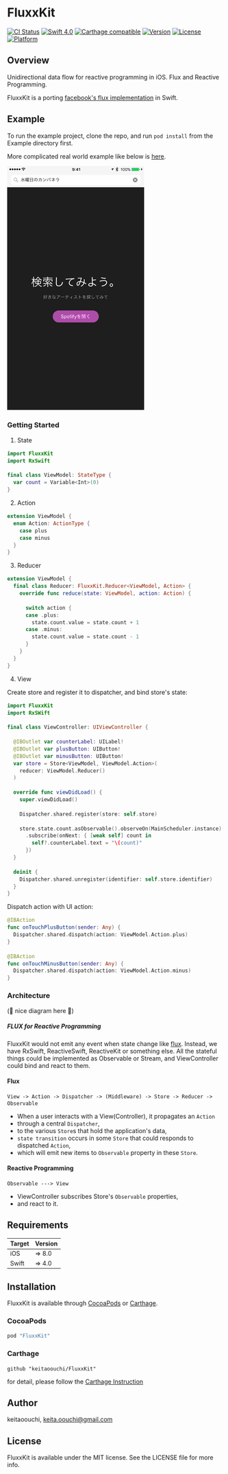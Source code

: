 # FluxxKit

[![CI Status](http://img.shields.io/travis/keitaoouchi/FluxxKit.svg?style=flat)](https://travis-ci.org/keitaoouchi/FluxxKit)
[![Swift 4.0](https://img.shields.io/badge/Swift-4.0-orange.svg?style=flat)](https://swift.org/)
[![Carthage compatible](https://img.shields.io/badge/Carthage-compatible-4BC51D.svg?style=flat)](https://github.com/Carthage/Carthage)
[![Version](https://img.shields.io/cocoapods/v/FluxxKit.svg?style=flat)](http://cocoapods.org/pods/FluxxKit)
[![License](https://img.shields.io/cocoapods/l/FluxxKit.svg?style=flat)](http://cocoapods.org/pods/FluxxKit)
[![Platform](https://img.shields.io/cocoapods/p/FluxxKit.svg?style=flat)](http://cocoapods.org/pods/FluxxKit)

## Overview

Unidirectional data flow for reactive programming in iOS. Flux and Reactive Programming.

FluxxKit is a porting [facebook's flux implementation](https://github.com/facebook/flux) in Swift.

## Example

To run the example project, clone the repo, and run `pod install` from the Example directory first.

More complicated real world example like below is [here](https://github.com/keitaoouchi/FluxxKitExample).

![GIF](https://raw.githubusercontent.com/keitaoouchi/FluxxKitExample/master/sample.gif "GIF")

### Getting Started

1. State

  ```swift
  import FluxxKit
  import RxSwift

  final class ViewModel: StateType {
    var count = Variable<Int>(0)
  }
  ```

2. Action

  ```swift
  extension ViewModel {
    enum Action: ActionType {
      case plus
      case minus
    }
  }
  ```

3. Reducer

  ```swift
  extension ViewModel {
    final class Reducer: FluxxKit.Reducer<ViewModel, Action> {
      override func reduce(state: ViewModel, action: Action) {

        switch action {
        case .plus:
          state.count.value = state.count + 1
        case .minus:
          state.count.value = state.count - 1
        }
      }
    }
  }
  ```

4. View

  Create store and register it to dispatcher, and bind store's state:
  ```swift
  import FluxxKit
  import RxSWift

  final class ViewController: UIViewController {

    @IBOutlet var counterLabel: UILabel!
    @IBOutlet var plusButton: UIButton!
    @IBOutlet var minusButton: UIButton!
    var store = Store<ViewModel, ViewModel.Action>(
      reducer: ViewModel.Reducer()
    )

    override func viewDidLoad() {
      super.viewDidLoad()

      Dispatcher.shared.register(store: self.store)

      store.state.count.asObservable().observeOn(MainScheduler.instance)
        .subscribe(onNext: { [weak self] count in
          self?.counterLabel.text = "\(count)"
        })
    }

    deinit {
      Dispatcher.shared.unregister(identifier: self.store.identifier)
    }
  }
  ```

  Dispatch action with UI action:
  ```swift
  @IBAction
  func onTouchPlusButton(sender: Any) {
    Dispatcher.shared.dispatch(action: ViewModel.Action.plus)
  }

  @IBAction
  func onTouchMinusButton(sender: Any) {
    Dispatcher.shared.dispatch(action: ViewModel.Action.minus)
  }
  ```

### Architecture

(:ghost: nice diagram here :ghost:)

##### FLUX for Reactive Programming

FluxxKit would not emit any event when state change like [flux](https://github.com/facebook/flux/blob/962bd9516e3fe2cf2050d7a9c27befa431c5dbca/src/stores/FluxStore.js#L78). Instead, we have RxSwift, ReactiveSwift, ReactiveKit or something else. All the stateful things could be implemented as Observable or Stream, and ViewController could bind and react to them.

#### Flux

```
View -> Action -> Dispatcher -> (Middleware) -> Store -> Reducer -> Observable
```

- When a user interacts with a View(Controller), it propagates an `Action`
- through a central `Dispatcher`,
- to the various `Store`s that hold the application's data,
- `state transition` occurs in some `Store` that could responds to dispatched `Action`,
- which will emit new items to `Observable` property in these `Store`.

#### Reactive Programming

```
Observable ---> View
```

- ViewController subscribes Store's `Observable` properties,
- and react to it.

## Requirements

| Target            | Version |
|-------------------|---------|
| iOS               |  => 8.0 |
| Swift             |  => 4.0 |

## Installation

FluxxKit is available through [CocoaPods](http://cocoapods.org) or [Carthage](https://github.com/Carthage/Carthage).

### CocoaPods

```ruby
pod "FluxxKit"
```

### Carthage

```
github "keitaoouchi/FluxxKit"
```

for detail, please follow the [Carthage Instruction](https://github.com/Carthage/Carthage#if-youre-building-for-ios-tvos-or-watchos)

## Author

keitaoouchi, keita.oouchi@gmail.com

## License

FluxxKit is available under the MIT license. See the LICENSE file for more info.
